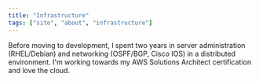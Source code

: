 ```yaml
---
title: "Infrastructure"
tags: ["site", "about", "infrastructure"]
---
```

Before moving to development, I spent two years in server administration (RHEL/Debian) and networking (OSPF/BGP, Cisco IOS) in a distributed environment. I'm working towards my AWS Solutions Architect certification and love the cloud.
